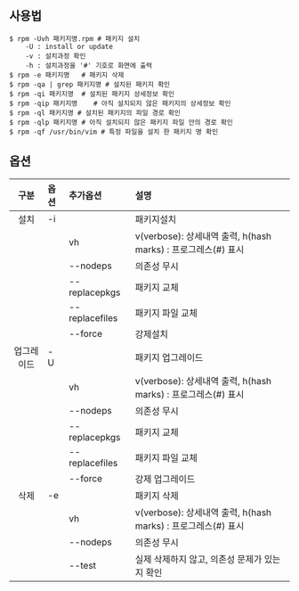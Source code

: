 ## 사용법
```shell
$ rpm -Uvh 패키지명.rpm # 패키지 설치   
    -U : install or update   
    -v : 설치과정 확인
    -h : 설치과정을 '#' 기호로 화면에 출력
$ rpm -e 패키지명   # 패키지 삭제
$ rpm -qa | grep 패키지명 # 설치된 패키지 확인
$ rpm -qi 패키지명  # 설치된 패키지 상세정보 확인
$ rpm -qip 패키지명    # 아직 설치되지 않은 패키지의 상세정보 확인
$ rpm -ql 패키지명 # 설치된 패키지의 파일 경로 확인
$ rpm -qlp 패키지명 # 아직 설치되지 않은 패키지 파일 안의 경로 확인
$ rpm -qf /usr/bin/vim # 특정 파일을 설치 한 패키지 명 확인
```
## 옵션
|구분|옵션|추가옵션|설명|
|:---:|:---|:---|:---|
|설치|-i||패키지설치|
|||vh|v(verbose): 상세내역 출력, h(hash marks) : 프로그레스(#) 표시|
|||--nodeps|의존성 무시|
|||--replacepkgs|패키지 교체|
|||--replacefiles|패키지 파일 교체|
|||--force|강제설치|
|업그레이드|-U||패키지 업그레이드|
|||vh|v(verbose): 상세내역 출력, h(hash marks) : 프로그레스(#) 표시|
|||--nodeps|의존성 무시|
|||--replacepkgs|패키지 교체|
|||--replacefiles|패키지 파일 교체|
|||--force|강제 업그레이드|
|삭제|-e||패키지 삭제|
|||vh|v(verbose): 상세내역 출력, h(hash marks) : 프로그레스(#) 표시|
|||--nodeps|의존성 무시|
|||--test|실제 삭제하지 않고, 의존성 문제가 있는지 확인|





